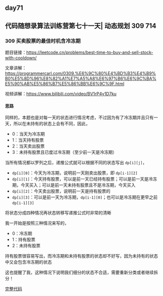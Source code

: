 ## day71

## 代码随想录算法训练营第七十一天| 动态规划 309 714

### 309 买卖股票的最佳时机含冷冻期

题目链接：https://leetcode.cn/problems/best-time-to-buy-and-sell-stock-with-cooldown/

文章讲解：https://programmercarl.com/0309.%E6%9C%80%E4%BD%B3%E4%B9%B0%E5%8D%96%E8%82%A1%E7%A5%A8%E6%97%B6%E6%9C%BA%E5%90%AB%E5%86%B7%E5%86%BB%E6%9C%9F.html

视频讲解：https://www.bilibili.com/video/BV1rP4y1D7ku

#### 思路

同样的，本题也是对每一天的状态进行情况考虑，不过因为有了冷冻期并且只有一天，所以在未持有的状态上会有不同，因此，

- 0：当天为冷冻期
- 1：当天持有股票
- 2：当天卖出股票
- 3：未持有股票且已度过冷冻期（至少前一天是冷冻期）

当所有情况都以罗列之后，递推公式就可以根据不同的状态写出 `dp[i][j]`，

- `dp[i][0]`：今天为冷冻期，说明前一天刚卖出股票，即 `dp[i-1][2]`
- `dp[i][1]`：今天持有股票，可以是前一天已经持有股票；可以是前一天是冷冻期，今天买入；可以是前一天未持有股票且不是冷冻期，今天买入
- `dp[i][2]`：今天卖出股票，说明前一天是持有股票的
- `dp[i][3]`：可以是前一天为冷冻期，`dp[i-1][0]`；也可以是冷冻期在更早之前 `dp[i-1][3]`

将状态分成四种情况再状态转移写递推公式时非常的清晰

我一开始是按照三种情况来写的，

- 0：冷冻期
- 1：持有股票
- 2：未持有股票

持有股票很容易写出，而冷冻期和未持有股票的状态却不好写，因为未持有的状态中又会包含冷冻期的状态

这也提醒了我，这种情况下说明我们细分的状态不合适，需要重新分类或者继续拆分！

[完整代码](https://github.com/hd2yao/leetcode/tree/master/training/day71/0309_best_time_to_buy_and_sell_stock_with_cooldown.go)
